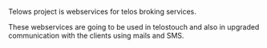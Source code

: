 Telows project is webservices for telos broking services.

These webservices are going to be used in telostouch and also in upgraded communication with the clients using mails and SMS.
